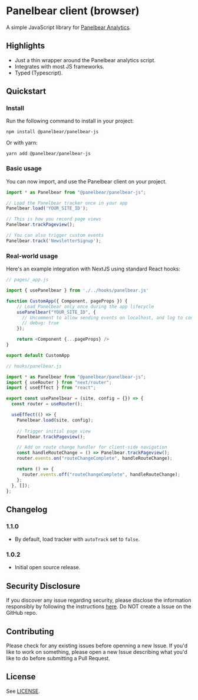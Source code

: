 # Panelbear client (browser)

A simple JavaScript library for [Panelbear Analytics](https://panelbear.com).

## Highlights
- Just a thin wrapper around the Panelbear analytics script.
- Integrates with most JS frameworks.
- Typed (Typescript).


## Quickstart

### Install

Run the following command to install in your project:

```
npm install @panelbear/panelbear-js
```

Or with yarn:

```
yarn add @panelbear/panelbear-js
```

### Basic usage
You can now import, and use the Panelbear client on your project.

```javascript
import * as Panelbear from "@panelbear/panelbear-js";

// Load the Panelbear tracker once in your app
Panelbear.load('YOUR_SITE_ID');

// This is how you record page views
Panelbear.trackPageview();

// You can also trigger custom events
Panelbear.track('NewsletterSignup');
```


### Real-world usage
Here's an example integration with NextJS using standard React hooks:

```javascript
// pages/_app.js

import { usePanelbear } from './../hooks/panelbear.js'

function CustomApp({ Component, pageProps }) {
    // Load Panelbear only once during the app lifecycle
    usePanelbear("YOUR_SITE_ID", {
      // Uncomment to allow sending events on localhost, and log to console too.
      // debug: true
    });

    return <Component {...pageProps} />
}

export default CustomApp
```

```javascript
// hooks/panelbear.js

import * as Panelbear from "@panelbear/panelbear-js";
import { useRouter } from "next/router";
import { useEffect } from "react";

export const usePanelbear = (site, config = {}) => {
  const router = useRouter();

  useEffect(() => {
    Panelbear.load(site, config);
    
    // Trigger initial page view
    Panelbear.trackPageview();

    // Add on route change handler for client-side navigation
    const handleRouteChange = () => Panelbear.trackPageview();
    router.events.on("routeChangeComplete", handleRouteChange);

    return () => {
      router.events.off("routeChangeComplete", handleRouteChange);
    };
  }, []);
};
```


## Changelog
### 1.1.0
- By default, load tracker with `autoTrack` set to `false`.

### 1.0.2
- Initial open source release.

## Security Disclosure
If you discover any issue regarding security, please disclose the information responsibly by following the instructions [here](https://panelbear.com/security/). Do NOT create a Issue on the GitHub repo.


## Contributing
Please check for any existing issues before openning a new Issue. If you'd like to work on something, please open a new Issue describing what you'd like to do before submitting a Pull Request.

## License
See [LICENSE](https://github.com/panelbearhq/panelbear-js/blob/master/LICENSE).
